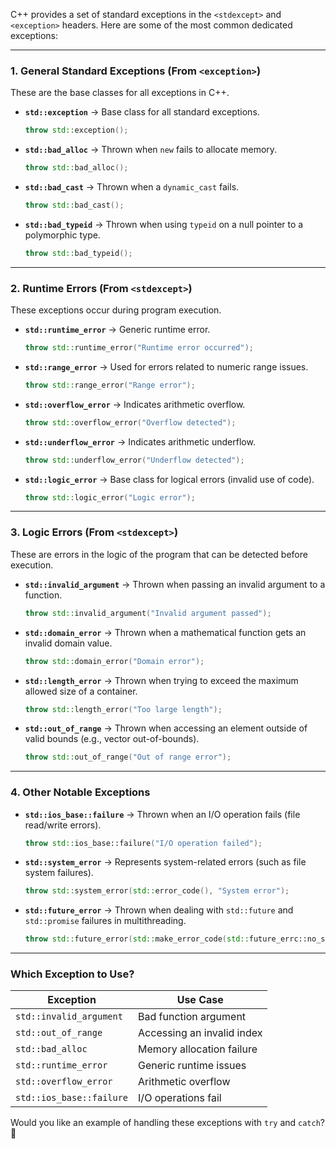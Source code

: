 C++ provides a set of standard exceptions in the `<stdexcept>` and `<exception>` headers. Here are some of the most common dedicated exceptions:

---

### **1. General Standard Exceptions (From `<exception>`)**
These are the base classes for all exceptions in C++.

- **`std::exception`** → Base class for all standard exceptions.  
  ```cpp
  throw std::exception();
  ```

- **`std::bad_alloc`** → Thrown when `new` fails to allocate memory.  
  ```cpp
  throw std::bad_alloc();
  ```

- **`std::bad_cast`** → Thrown when a `dynamic_cast` fails.  
  ```cpp
  throw std::bad_cast();
  ```

- **`std::bad_typeid`** → Thrown when using `typeid` on a null pointer to a polymorphic type.  
  ```cpp
  throw std::bad_typeid();
  ```

---

### **2. Runtime Errors (From `<stdexcept>`)**
These exceptions occur during program execution.

- **`std::runtime_error`** → Generic runtime error.  
  ```cpp
  throw std::runtime_error("Runtime error occurred");
  ```

- **`std::range_error`** → Used for errors related to numeric range issues.  
  ```cpp
  throw std::range_error("Range error");
  ```

- **`std::overflow_error`** → Indicates arithmetic overflow.  
  ```cpp
  throw std::overflow_error("Overflow detected");
  ```

- **`std::underflow_error`** → Indicates arithmetic underflow.  
  ```cpp
  throw std::underflow_error("Underflow detected");
  ```

- **`std::logic_error`** → Base class for logical errors (invalid use of code).  
  ```cpp
  throw std::logic_error("Logic error");
  ```

---

### **3. Logic Errors (From `<stdexcept>`)**
These are errors in the logic of the program that can be detected before execution.

- **`std::invalid_argument`** → Thrown when passing an invalid argument to a function.  
  ```cpp
  throw std::invalid_argument("Invalid argument passed");
  ```

- **`std::domain_error`** → Thrown when a mathematical function gets an invalid domain value.  
  ```cpp
  throw std::domain_error("Domain error");
  ```

- **`std::length_error`** → Thrown when trying to exceed the maximum allowed size of a container.  
  ```cpp
  throw std::length_error("Too large length");
  ```

- **`std::out_of_range`** → Thrown when accessing an element outside of valid bounds (e.g., vector out-of-bounds).  
  ```cpp
  throw std::out_of_range("Out of range error");
  ```

---

### **4. Other Notable Exceptions**
- **`std::ios_base::failure`** → Thrown when an I/O operation fails (file read/write errors).  
  ```cpp
  throw std::ios_base::failure("I/O operation failed");
  ```

- **`std::system_error`** → Represents system-related errors (such as file system failures).  
  ```cpp
  throw std::system_error(std::error_code(), "System error");
  ```

- **`std::future_error`** → Thrown when dealing with `std::future` and `std::promise` failures in multithreading.  
  ```cpp
  throw std::future_error(std::make_error_code(std::future_errc::no_state));
  ```

---

### **Which Exception to Use?**
| **Exception**            | **Use Case** |
|--------------------------|-------------|
| `std::invalid_argument`  | Bad function argument |
| `std::out_of_range`      | Accessing an invalid index |
| `std::bad_alloc`         | Memory allocation failure |
| `std::runtime_error`     | Generic runtime issues |
| `std::overflow_error`    | Arithmetic overflow |
| `std::ios_base::failure` | I/O operations fail |

Would you like an example of handling these exceptions with `try` and `catch`? 🚀